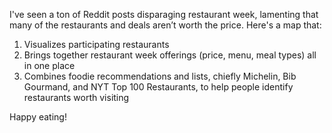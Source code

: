 
I've seen a ton of Reddit posts disparaging restaurant week, lamenting that many of the restaurants and deals aren’t worth the price. Here's a map that:
1. Visualizes participating restaurants
2. Brings together restaurant week offerings (price, menu, meal types) all in one place
3. Combines foodie recommendations and lists, chiefly Michelin, Bib Gourmand, and NYT Top 100 Restaurants, to help people identify restaurants worth visiting

Happy eating!
